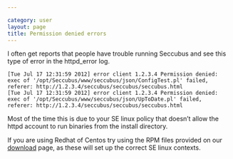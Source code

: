 ```yaml
---

category: user
layout: page
title: Permission denied errors
---
```

I often get reports that people have trouble running Seccubus and see this
type of error in the httpd_error log.

    
    
    [Tue Jul 17 12:31:59 2012] error client 1.2.3.4 Permission denied: exec of '/opt/Seccubus/www/seccubus/json/ConfigTest.pl' failed, referer: http://1.2.3.4/seccubus/seccubus/seccubus.html
    [Tue Jul 17 12:31:59 2012] error client 1.2.3.4 Permission denied: exec of '/opt/Seccubus/www/seccubus/json/UpToDate.pl' failed, referer: http://1.2.3.4/seccubus/seccubus/seccubus.html

Most of the time this is due to your SE linux policy that doesn’t allow the
httpd account to run binaries from the install directory.

If you are using Redhat of Centos try using the RPM files provided on our [download](https://github.com/schubergphilis/Seccubus_v2/releases) page, as these will set up the correct SE linux contexts. 

